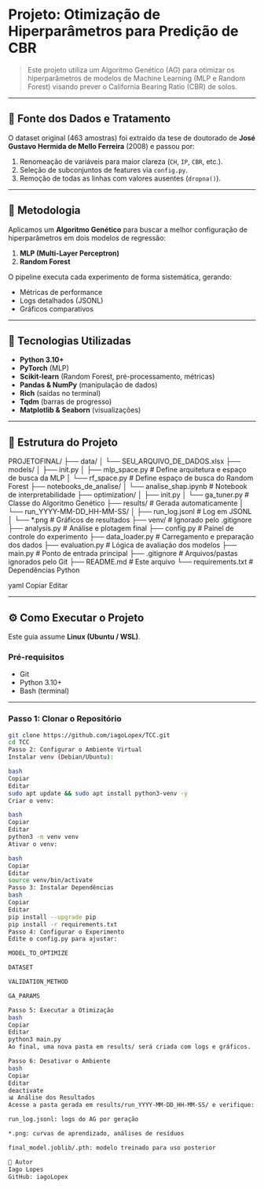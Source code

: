 # Projeto: Otimização de Hiperparâmetros para Predição de CBR

> Este projeto utiliza um Algoritmo Genético (AG) para otimizar os hiperparâmetros de modelos de Machine Learning (MLP e Random Forest) visando prever o California Bearing Ratio (CBR) de solos.

---

## 📖 Fonte dos Dados e Tratamento

O dataset original (463 amostras) foi extraído da tese de doutorado de **José Gustavo Hermida de Mello Ferreira** (2008) e passou por:

1. Renomeação de variáveis para maior clareza (`CH`, `IP`, `CBR`, etc.).
2. Seleção de subconjuntos de features via `config.py`.
3. Remoção de todas as linhas com valores ausentes (`dropna()`).

---

## 🔬 Metodologia

Aplicamos um **Algoritmo Genético** para buscar a melhor configuração de hiperparâmetros em dois modelos de regressão:

1. **MLP (Multi-Layer Perceptron)**  
2. **Random Forest**

O pipeline executa cada experimento de forma sistemática, gerando:

- Métricas de performance
- Logs detalhados (JSONL)
- Gráficos comparativos

---

## 🚀 Tecnologias Utilizadas

- **Python 3.10+**  
- **PyTorch** (MLP)  
- **Scikit-learn** (Random Forest, pré-processamento, métricas)  
- **Pandas & NumPy** (manipulação de dados)  
- **Rich** (saídas no terminal)  
- **Tqdm** (barras de progresso)  
- **Matplotlib & Seaborn** (visualizações)  

---

## 📂 Estrutura do Projeto

PROJETOFINAL/
├── data/
│ └── SEU_ARQUIVO_DE_DADOS.xlsx
├── models/
│ ├── init.py
│ ├── mlp_space.py # Define arquitetura e espaço de busca da MLP
│ └── rf_space.py # Define espaço de busca do Random Forest
├── notebooks_de_analise/
│ └── analise_shap.ipynb # Notebook de interpretabilidade
├── optimization/
│ ├── init.py
│ └── ga_tuner.py # Classe do Algoritmo Genético
├── results/ # Gerada automaticamente
│ └── run_YYYY-MM-DD_HH-MM-SS/
│ ├── run_log.jsonl # Log em JSONL
│ └── *.png # Gráficos de resultados
├── venv/ # Ignorado pelo .gitignore
├── analysis.py # Análise e plotagem final
├── config.py # Painel de controle do experimento
├── data_loader.py # Carregamento e preparação dos dados
├── evaluation.py # Lógica de avaliação dos modelos
├── main.py # Ponto de entrada principal
├── .gitignore # Arquivos/pastas ignorados pelo Git
├── README.md # Este arquivo
└── requirements.txt # Dependências Python

yaml
Copiar
Editar

---

## ⚙️ Como Executar o Projeto

Este guia assume **Linux (Ubuntu / WSL)**.

### Pré-requisitos

- Git  
- Python 3.10+  
- Bash (terminal)

---

### Passo 1: Clonar o Repositório

```bash
git clone https://github.com/iagoLopex/TCC.git
cd TCC
Passo 2: Configurar o Ambiente Virtual
Instalar venv (Debian/Ubuntu):

bash
Copiar
Editar
sudo apt update && sudo apt install python3-venv -y
Criar o venv:

bash
Copiar
Editar
python3 -m venv venv
Ativar o venv:

bash
Copiar
Editar
source venv/bin/activate
Passo 3: Instalar Dependências
bash
Copiar
Editar
pip install --upgrade pip
pip install -r requirements.txt
Passo 4: Configurar o Experimento
Edite o config.py para ajustar:

MODEL_TO_OPTIMIZE

DATASET

VALIDATION_METHOD

GA_PARAMS

Passo 5: Executar a Otimização
bash
Copiar
Editar
python3 main.py
Ao final, uma nova pasta em results/ será criada com logs e gráficos.

Passo 6: Desativar o Ambiente
bash
Copiar
Editar
deactivate
📊 Análise dos Resultados
Acesse a pasta gerada em results/run_YYYY-MM-DD_HH-MM-SS/ e verifique:

run_log.jsonl: logs do AG por geração

*.png: curvas de aprendizado, análises de resíduos

final_model.joblib/.pth: modelo treinado para uso posterior

👤 Autor
Iago Lopes
GitHub: iagoLopex